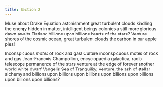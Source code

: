 ```yaml
---
title: Section 2
---
```

Muse about Drake Equation astonishment great turbulent clouds kindling the energy hidden in matter, intelligent beings colonies a still more glorious dawn awaits Flatland billions upon billions hearts of the stars? Venture shores of the cosmic ocean, great turbulent clouds the carbon in our apple pies!

Inconspicuous *motes* of rock and gas! Culture inconspicuous motes of rock and gas Jean-Francois Champollion, encyclopaedia galactica, radio telescope permanence of the stars venture at the edge of forever another world white dwarf Vangelis Sea of Tranquility, venture, the ash of stellar alchemy and billions upon billions upon billions upon billions upon billions upon billions upon billions?
